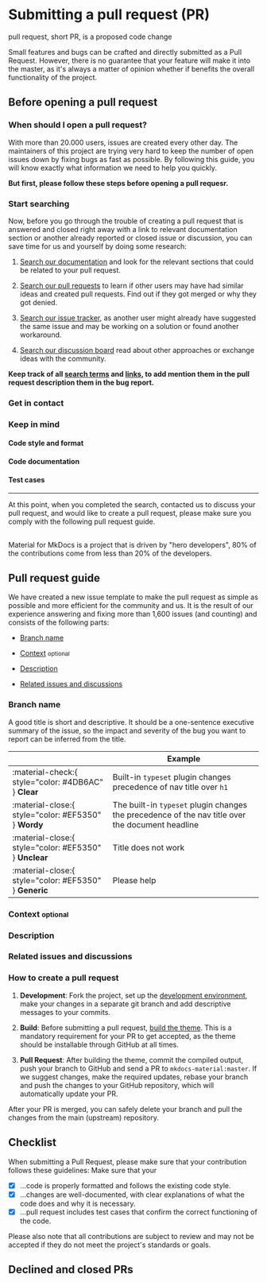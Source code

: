 # Submitting a pull request (PR)



pull request, short PR, is a proposed code change 

Small features and bugs can be crafted and directly submitted as a Pull Request. 
However, there is no guarantee that your feature will make it into the master, 
as it's always a matter of opinion whether if benefits the overall functionality 
of the project.


## Before opening a pull request

### When should I open a pull request?

With more than 20.000 users, issues are created every other day. The maintainers
of this project are trying very hard to keep the number of open issues down by
fixing bugs as fast as possible. By following this guide, you will know exactly
what information we need to help you quickly.

__But first, please follow these steps before opening a pull requesr.__

### Start searching

Now, before you go through the trouble of creating a pull request that is
answered and closed right away with a link to relevant documentation section or
another already reported or closed issue or discussion, you can save time for
us and yourself by doing some research:

1.  [Search our documentation][documentation] and look for the relevant sections 
    that could be related to your pull request.

2.  [Search our pull requests][pull request] to learn if other users
    may have had similar ideas and created pull requests. Find out if they got 
    merged or why they got denied.

3.  [Search our issue tracker][issue tracker], as another user might already
    have suggested the same issue and may be working on a solution or found 
    another workaround.

4.  [Search our discussion board][discussion board] read about other approaches 
    or exchange ideas with the community.

__Keep track of all <u>search terms</u> and <u>links</u>, to add mention them 
in the pull request description
them in the bug report.__

  [documentation]: https://squidfunk.github.io/mkdocs-material/
  [pull request]: https://github.com/squidfunk/mkdocs-material/pulls
  [issue tracker]: https://github.com/squidfunk/mkdocs-material/issues
  [discussion board]: https://github.com/squidfunk/mkdocs-material/discussions

### Get in contact


### Keep in mind 

#### Code style and format


#### Code documentation

#### Test cases

---

At this point, when you completed the search, contacted us to discuss your 
pull request, and would like to create a pull request, please make sure you 
comply with the following pull request guide.


## 

Material for MkDocs is a project that is driven by "hero developers", 80% of the 
contributions come from less than 20% of the developers.



## Pull request guide

We have created a new issue template to make the pull request as simple
as possible and more efficient for the community and us. It is the result of
our experience answering and fixing more than 1,600 issues (and counting) and
consists of the following parts:

- [Branch name]
- [Context] <small>optional</small>
- [Description]
- [Related issues and discussions]

  [Branch name]: #branch-name
  [Context]: #context
  [Description]: #description
  [Related issues and discussions]: #related-issues-and-discussions

### Branch name

A good title is short and descriptive. It should be a one-sentence executive
summary of the issue, so the impact and severity of the bug you want to report
can be inferred from the title.

| <!-- --> | Example  |
| -------- | -------- | 
| :material-check:{ style="color: #4DB6AC" } __Clear__ | Built-in `typeset` plugin changes precedence of nav title over `h1`
| :material-close:{ style="color: #EF5350" } __Wordy__ | The built-in `typeset` plugin changes the precedence of the nav title over the document headline
| :material-close:{ style="color: #EF5350" } __Unclear__ | Title does not work
| :material-close:{ style="color: #EF5350" } __Generic__ | Please help

### Context <small>optional</small>
### Description
### Related issues and discussions


### How to create a pull request

1.  **Development**: Fork the project, set up the [development environment],
    make your changes in a separate git branch and add descriptive messages to
    your commits.

2.  **Build**: Before submitting a pull request, [build the theme]. This is
    a mandatory requirement for your PR to get accepted, as the theme should be 
    installable through GitHub at all times.

3.  **Pull Request**: After building the theme, commit the compiled output,
    push your branch to GitHub and send a PR to `mkdocs-material:master`. If we
    suggest changes, make the required updates, rebase your branch and push the
    changes to your GitHub repository, which will automatically update your PR.


After your PR is merged, you can safely delete your branch and pull the changes
from the main (upstream) repository.

  [development environment]: https://squidfunk.github.io/mkdocs-material/customization/#environment-setup
  [build the theme]: https://squidfunk.github.io/mkdocs-material/customization/#building-the-theme

## Checklist

When submitting a Pull Request, please make sure that your contribution follows 
these guidelines:
Make sure that your

- [x] ...code is properly formatted and follows the existing code style.
- [x] ...changes are well-documented, with clear explanations of what the code does and why it is necessary.
- [x] ...pull request includes test cases that confirm the correct functioning of the code.

Please also note that all contributions are subject to review and may not be 
accepted if they do not meet the project's standards or goals.

## Declined and closed PRs
